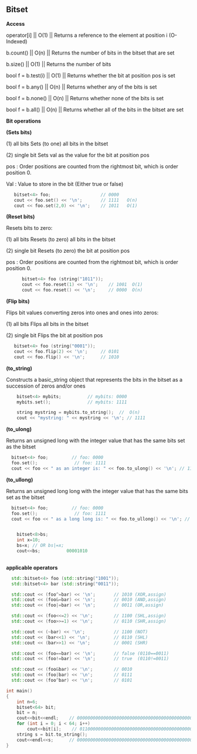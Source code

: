 ## Bitset

**Access**

operator[i]   || O(1) || Returns a reference to the element at position i  (O-Indexed)

b.count()     || O(n) || Returns the number of bits in the bitset that are set 

b.size()      || O(1) || Returns the number of bits

bool f = b.test(i)     || O(1) || Returns whether the bit at position pos is set

bool f = b.any()       || O(n) || Returns whether any of the bits is set

bool f = b.none()      || O(n) || Returns whether none of the bits is set

bool f = b.all()       || O(n) || Returns whether all of the bits in the bitset are set


**Bit operations**

**(Sets bits)**

(1) all bits Sets (to one) all bits in the bitset

(2) single bit Sets val as the value for the bit at position pos

pos : Order positions are counted from the rightmost bit, which is order position 0.

Val : Value to store in the bit (Either true or false)

```cpp
   bitset<4> foo;                   // 0000
   cout << foo.set() << '\n';       // 1111   O(n)
   cout << foo.set(2,0) << '\n';    // 1011   O(1)
```

**(Reset bits)**

Resets bits to zero:

(1) all bits Resets (to zero) all bits in the bitset

(2) single bit Resets (to zero) the bit at position pos

pos : Order positions are counted from the rightmost bit, which is order position 0.

```cpp
      bitset<4> foo (string("1011"));
      cout << foo.reset(1) << '\n';    // 1001  O(1)
      cout << foo.reset() << '\n';     // 0000  O(n)
```

**(Flip bits)**

Flips bit values converting zeros into ones and ones into zeros:

(1) all bits Flips all bits in the bitset

(2) single bit Flips the bit at position pos

```cpp
   bitset<4> foo (string("0001"));
   cout << foo.flip(2) << '\n';     // 0101
   cout << foo.flip() << '\n';      // 1010
```

**(to_string)**

Constructs a basic_string object that represents the bits in the bitset as a succession of zeros and/or ones

```cpp
    bitset<4> mybits;          // mybits: 0000
    mybits.set();              // mybits: 1111

    string mystring = mybits.to_string();  //  O(n)
    cout << "mystring: " << mystring << '\n'; // 1111
```

**(to_ulong)**

Returns an unsigned long with the integer value that has the same bits set as the bitset

```cpp
  bitset<4> foo;         // foo: 0000
  foo.set();              // foo: 1111
  cout << foo << " as an integer is: " << foo.to_ulong() << '\n'; // 1111  as an iteger is: 15  O(n)
```

**(to_ullong)**

Returns an unsigned long long with the integer value that has the same bits set as the bitset
```cpp
  bitset<4> foo;         // foo: 0000
  foo.set();              // foo: 1111
  cout << foo << " as a long long is: " << foo.to_ullong() << '\n'; // 1111  as a long long is: 15 O(n)


    bitset<8>bs;
    int x=10;
    bs=x; // OR bs|=x;
    cout<<bs;          00001010
    
```
    
**applicable operators**

```cpp
  std::bitset<4> foo (std::string("1001"));
  std::bitset<4> bar (std::string("0011"));

  std::cout << (foo^=bar) << '\n';       // 1010 (XOR,assign)
  std::cout << (foo&=bar) << '\n';       // 0010 (AND,assign)
  std::cout << (foo|=bar) << '\n';       // 0011 (OR,assign)

  std::cout << (foo<<=2) << '\n';        // 1100 (SHL,assign)
  std::cout << (foo>>=1) << '\n';        // 0110 (SHR,assign)

  std::cout << (~bar) << '\n';           // 1100 (NOT)
  std::cout << (bar<<1) << '\n';         // 0110 (SHL)
  std::cout << (bar>>1) << '\n';         // 0001 (SHR)

  std::cout << (foo==bar) << '\n';       // false (0110==0011)
  std::cout << (foo!=bar) << '\n';       // true  (0110!=0011)

  std::cout << (foo&bar) << '\n';        // 0010
  std::cout << (foo|bar) << '\n';        // 0111
  std::cout << (foo^bar) << '\n';        // 0101
```

```cpp
int main()
{
    int n=6;
    bitset<64> bit;
    bit = n;
    cout<<bit<<endl;    // 0000000000000000000000000000000000000000000000000000000000000110
    for (int i = 0; i < 64; i++)
        cout<<bit[i];    // 0110000000000000000000000000000000000000000000000000000000000000
    string s = bit.to_string();
    cout<<endl<<s;      // 0000000000000000000000000000000000000000000000000000000000000110
}
```
